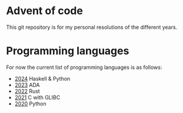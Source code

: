 # Advent of code

This git repository is for my personal resolutions of the different years.


# Programming languages
For now the current list of programming languages is as follows:
- [2024](2024/README.md) Haskell & Python
- [2023](2023/README.md) ADA
- [2022](2022/README.md) Rust
- [2021](2021/README.md) C with GLIBC
- [2020](2020/README.md) Python

